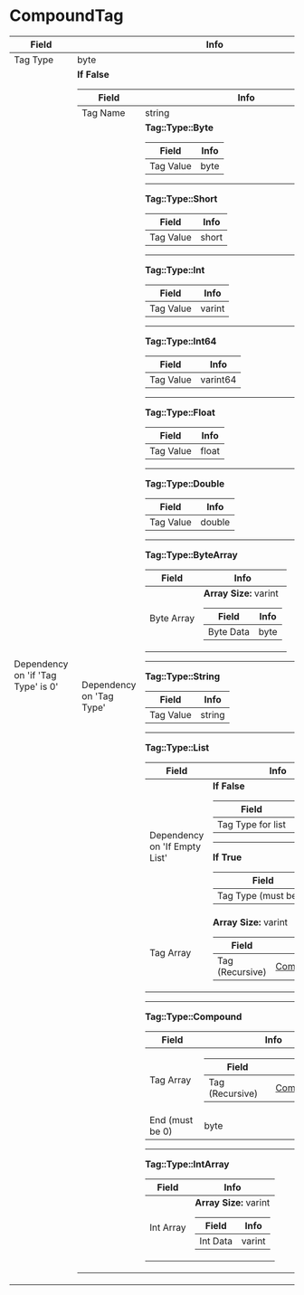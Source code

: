 # CompoundTag

<table><thead><tr><th>Field</th><th>Info</th></tr></thead><tbody>
<tr><td>Tag Type</td><td>byte</td></tr>
<tr><td>Dependency on 'if 'Tag Type' is 0'</td><td><b>If False</b><br>
  <table><thead><tr><th>Field</th><th>Info</th></tr></thead><tbody>
  <tr><td>Tag Name</td><td>string</td></tr>
  <tr><td>Dependency on 'Tag Type'</td><td><b>Tag::Type::Byte</b><br>
    <table><thead><tr><th>Field</th><th>Info</th></tr></thead><tbody>
    <tr><td>Tag Value</td><td>byte</td></tr>
    </tbody></table><hr>
    <b>Tag::Type::Short</b><br>
    <table><thead><tr><th>Field</th><th>Info</th></tr></thead><tbody>
    <tr><td>Tag Value</td><td>short</td></tr>
    </tbody></table><hr>
    <b>Tag::Type::Int</b><br>
    <table><thead><tr><th>Field</th><th>Info</th></tr></thead><tbody>
    <tr><td>Tag Value</td><td>varint</td></tr>
    </tbody></table><hr>
    <b>Tag::Type::Int64</b><br>
    <table><thead><tr><th>Field</th><th>Info</th></tr></thead><tbody>
    <tr><td>Tag Value</td><td>varint64</td></tr>
    </tbody></table><hr>
    <b>Tag::Type::Float</b><br>
    <table><thead><tr><th>Field</th><th>Info</th></tr></thead><tbody>
    <tr><td>Tag Value</td><td>float</td></tr>
    </tbody></table><hr>
    <b>Tag::Type::Double</b><br>
    <table><thead><tr><th>Field</th><th>Info</th></tr></thead><tbody>
    <tr><td>Tag Value</td><td>double</td></tr>
    </tbody></table><hr>
    <b>Tag::Type::ByteArray</b><br>
    <table><thead><tr><th>Field</th><th>Info</th></tr></thead><tbody>
    <tr><td>Byte Array</td><td><b>Array Size:</b> varint
      <table><thead><tr><th>Field</th><th>Info</th></tr></thead><tbody>
      <tr><td>Byte Data</td><td>byte</td></tr>
      </tbody></table></td></tr>
    </tbody></table><hr>
    <b>Tag::Type::String</b><br>
    <table><thead><tr><th>Field</th><th>Info</th></tr></thead><tbody>
    <tr><td>Tag Value</td><td>string</td></tr>
    </tbody></table><hr>
    <b>Tag::Type::List</b><br>
    <table><thead><tr><th>Field</th><th>Info</th></tr></thead><tbody>
    <tr><td>Dependency on 'If Empty List'</td><td><b>If False</b><br>
      <table><thead><tr><th>Field</th><th>Info</th></tr></thead><tbody>
      <tr><td>Tag Type for list</td><td>byte</td></tr>
      </tbody></table><hr>
      <b>If True</b><br>
      <table><thead><tr><th>Field</th><th>Info</th></tr></thead><tbody>
      <tr><td>Tag Type (must be 1)</td><td>byte</td></tr>
      </tbody></table></td></tr>
    <tr><td>Tag Array</td><td><b>Array Size:</b> varint
      <table><thead><tr><th>Field</th><th>Info</th></tr></thead><tbody>
      <tr><td>Tag (Recursive)</td><td><a href="../types/CompoundTag.md">CompoundTag</a></td></tr>
      </tbody></table></td></tr>
    </tbody></table><hr>
    <b>Tag::Type::Compound</b><br>
    <table><thead><tr><th>Field</th><th>Info</th></tr></thead><tbody>
    <tr><td>Tag Array</td><td><table><thead><tr><th>Field</th><th>Info</th></tr></thead><tbody>
      <tr><td>Tag (Recursive)</td><td><a href="../types/CompoundTag.md">CompoundTag</a></td></tr>
      </tbody></table></td></tr>
    <tr><td>End (must be 0)</td><td>byte</td></tr>
    </tbody></table><hr>
    <b>Tag::Type::IntArray</b><br>
    <table><thead><tr><th>Field</th><th>Info</th></tr></thead><tbody>
    <tr><td>Int Array</td><td><b>Array Size:</b> varint
      <table><thead><tr><th>Field</th><th>Info</th></tr></thead><tbody>
      <tr><td>Int Data</td><td>varint</td></tr>
      </tbody></table></td></tr>
    </tbody></table></td></tr>
  </tbody></table></td></tr>
</tbody></table>